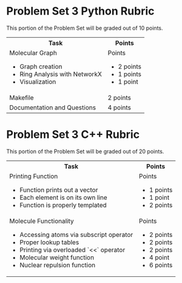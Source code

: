 # Problem Set 3 Python Rubric

This portion of the Problem Set will be graded out of 10 points.

<table width="100%">
    <tr>
        <th>
            Task
        </th>
        <th>
            Points
        </th>
    </tr>
    <tr>
        <td>
            Molecular Graph
                <ul>
                    <li> Graph creation
                    <li> Ring Analysis with NetworkX
                    <li> Visualization
                </ul>
        </td>
        <td>
            Points
                <ul>
                    <li> 2 points
                    <li> 1 points
                    <li> 1 point
                </ul>
        </td>
    </tr>
    <tr>
    <td>
        Makefile
    </td>
    <td>
        2 points
    </td>
    </tr>
    <tr>
    <td>
        Documentation and Questions
    </td>
    <td>
        4 points
    </td>


</table>

# Problem Set 3 C++ Rubric

This portion of the Problem Set will be graded out of 20 points.

<table width="100%">
    <tr>
        <th>
            Task
        </th>
        <th>
            Points
        </th>
    </tr>
    <tr>
        <td>
            Printing Function
                <ul>
                    <li> Function prints out a vector
                    <li> Each element is on its own line
                    <li> Function is properly templated
                </ul>
        </td>
        <td>
            Points
                <ul>
                    <li> 1 points
                    <li> 1 point
                    <li> 2 points
                </ul>
        </td>
    </tr>
    <tr>
        <td>
            Molecule Functionality
                <ul>
                    <li> Accessing atoms via subscript operator
                    <li> Proper lookup tables
                    <li> Printing via overloaded `<<` operator
                    <li> Molecular weight function
                    <li> Nuclear repulsion function
                </ul>
        </td>
        <td>
            Points
                <ul>
                    <li> 2 points
                    <li> 2 points
                    <li> 2 points
                    <li> 4 point
                    <li> 6 points
                </ul>
        </td>
    </tr>

</table>



